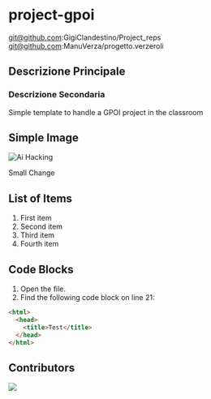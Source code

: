 # project-gpoi

git@github.com:GigiClandestino/Project_reps
git@github.com:ManuVerza/progetto.verzeroli

## Descrizione Principale
### Descrizione Secondaria
Simple template to handle a GPOI project in the classroom

## Simple Image
![Ai Hacking](https://doqvf81n9htmm.cloudfront.net/data/TommyHuang_147/0913/hacker.jpg)


Small Change

## List of Items
<ol>
  <li>First item</li>
  <li>Second item</li>
  <li>Third item</li>
  <li>Fourth item</li>
</ol>

## Code Blocks
1. Open the file.
2. Find the following code block on line 21:

```html
<html>
  <head>
    <title>Test</title>
  </head>
</html>
```

## Contributors
<a href="https://github.com/CICCIOSGAMINO/exide_vasche/graphs/contributors">
  <img src="https://contrib.rocks/image?repo=CICCIOSGAMINO/exide_vasche" />
</a>
